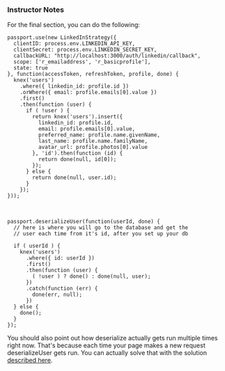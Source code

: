 ### Instructor Notes

For the final section, you can do the following:

```
passport.use(new LinkedInStrategy({
  clientID: process.env.LINKEDIN_API_KEY,
  clientSecret: process.env.LINKEDIN_SECRET_KEY,
  callbackURL: "http://localhost:3000/auth/linkedin/callback",
  scope: ['r_emailaddress', 'r_basicprofile'],
  state: true
}, function(accessToken, refreshToken, profile, done) {
  knex('users')
    .where({ linkedin_id: profile.id })
    .orWhere({ email: profile.emails[0].value })
    .first()
    .then(function (user) {
      if ( !user ) {
        return knex('users').insert({
          linkedin_id: profile.id,
          email: profile.emails[0].value,
          preferred_name: profile.name.givenName,
          last_name: profile.name.familyName,
          avatar_url: profile.photos[0].value
        }, 'id').then(function (id) {
          return done(null, id[0]);
        });
      } else {
        return done(null, user.id);
      }
    });
}));
```

<br>

```
passport.deserializeUser(function(userId, done) {
  // here is where you will go to the database and get the 
  // user each time from it's id, after you set up your db
  
  if ( userId ) {
    knex('users')
      .where({ id: userId })
      .first()
      .then(function (user) {
        ( !user ) ? done() : done(null, user);
      })
      .catch(function (err) {
        done(err, null);
      })  
  } else {
    done();
  }
});
```

You should also point out how deserialize actually gets run multiple times right now. That's because each time your page makes a new request deserializeUser gets run. You can actually solve that with the solution [described here](https://github.com/jaredhanson/passport/issues/14#issuecomment-4863459).